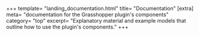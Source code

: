 +++
template=   "landing_documentation.html"
title=      "Documentation"
[extra]
meta=       "documentation for the Grasshopper plugin's components"
category=   "top"
excerpt=    "Explanatory material and example models that outline how to use the plugin's components."
+++

